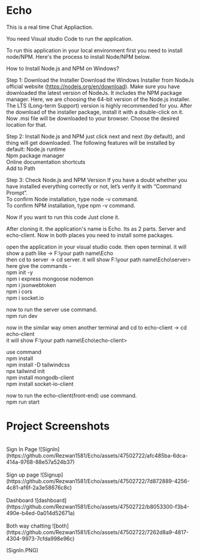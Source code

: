 # Echo
This is a real time Chat Appliaction.

You need Visual studio Code to run the application.

To run this application in your local environment first you need to install node/NPM. Here's the process to install Node/NPM below.

How to Install Node.js and NPM on Windows?

Step 1: Download the Installer
Download the Windows Installer from NodeJs official website (https://nodejs.org/en/download). Make sure you have downloaded the latest version of NodeJs. It includes the NPM package manager.
Here, we are choosing the 64-bit version of the Node.js installer. The LTS (Long-term Support) version is highly recommended for you. After the download of the installer package, install it with a double-click on it. Now .msi file will be downloaded to your browser. Choose the desired location for that. <br>

Step 2: Install Node.js and NPM
just click next and next (by default), and thing will get downloaded.
The following features will be installed by default:
    Node.js runtime <br>
    Npm package manager <br>
    Online documentation shortcuts <br>
    Add to Path <br>

Step 3: Check Node.js and NPM Version
If you have a doubt whether you have installed everything correctly or not, let’s verify it with “Command Prompt”. <br>
To confirm Node installation, type node -v command. <br>
To confirm NPM installation, type npm -v command. <br>

Now if you want to run this code Just clone it.

After cloning it. the application's name is Echo. Its as 2 parts. Server and echo-client. Now in both places  you need to install some packages.

open the application in your visual studio code. then open terminal. it will show a path like -> F:\your path name\Echo <br>
then cd to server -> cd server. it will show F:\your path name\Echo\server>
<br>
here give the commands - <br>
  npm init -y <br>
  npm i express mongoose nodemon <br>
  npm i jsonwebtoken <br>
  npm i cors <br>
  npm i socket.io <br>

now to run the server use command. <br>
  npm run dev <br>

now in the similar way  omen another terminal and cd to echo-client -> cd echo-client <br>
it will show F:\your path name\Echo\echo-client> <br>

use command<br>
  npm install <br>
  npm install -D tailwindcss <br>
  npx tailwind init <br>
  npm install mongodb-client <br>
  npm install socket-io-client <br>

now to run the echo-client(front-end) use command. <br>
  npm run start 


# Project Screenshots
<br>
Sign In Page
![SignIn](https://github.com/Rezwan1581/Echo/assets/47502722/afc485ba-6dca-414a-9768-88e57a524b37)
<br>
<br>
Sign up page
![Signup](https://github.com/Rezwan1581/Echo/assets/47502722/7d872889-4256-4c81-af6f-2a3e58676c8c)
<br>
<br>
Dashboard
![dashboard](https://github.com/Rezwan1581/Echo/assets/47502722/b8053300-f3b4-490e-b4ed-0a014d52671a)
<br>
<br>
Both way chatting
![both](https://github.com/Rezwan1581/Echo/assets/47502722/7262d8a9-4817-4304-9973-7cfda998e96c)

(SignIn.PNG)




